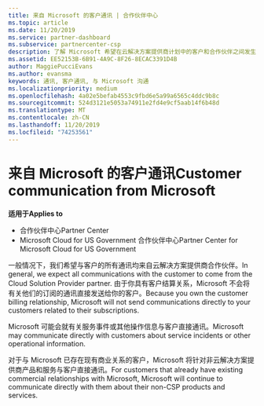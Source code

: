 ```yaml
---
title: 来自 Microsoft 的客户通讯 | 合作伙伴中心
ms.topic: article
ms.date: 11/20/2019
ms.service: partner-dashboard
ms.subservice: partnercenter-csp
description: 了解 Microsoft 希望在云解决方案提供商计划中的客户和合作伙伴之间发生客户通信的方式。
ms.assetid: EE52153B-6B91-4A9C-8F26-8ECAC3391D4B
author: MaggiePucciEvans
ms.author: evansma
keywords: 通讯, 客户通讯, 与 Microsoft 沟通
ms.localizationpriority: medium
ms.openlocfilehash: 4a02e5befab4553c9fbd6e5a99a6565c4ddc9b8c
ms.sourcegitcommit: 524d3121e5053a74911e2fd4e9cf5aab14f6b48d
ms.translationtype: MT
ms.contentlocale: zh-CN
ms.lasthandoff: 11/20/2019
ms.locfileid: "74253561"
---
```

# <a name="customer-communication-from-microsoft"></a><span data-ttu-id="6e4f2-104">来自 Microsoft 的客户通讯</span><span class="sxs-lookup"><span data-stu-id="6e4f2-104">Customer communication from Microsoft</span></span>

<span data-ttu-id="6e4f2-105">**适用于**</span><span class="sxs-lookup"><span data-stu-id="6e4f2-105">**Applies to**</span></span>

-  <span data-ttu-id="6e4f2-106">合作伙伴中心</span><span class="sxs-lookup"><span data-stu-id="6e4f2-106">Partner Center</span></span>
-  <span data-ttu-id="6e4f2-107">Microsoft Cloud for US Government 合作伙伴中心</span><span class="sxs-lookup"><span data-stu-id="6e4f2-107">Partner Center for Microsoft Cloud for US Government</span></span>


<span data-ttu-id="6e4f2-108">一般情况下，我们希望与客户的所有通讯均来自云解决方案提供商合作伙伴。</span><span class="sxs-lookup"><span data-stu-id="6e4f2-108">In general, we expect all communications with the customer to come from the Cloud Solution Provider partner.</span></span> <span data-ttu-id="6e4f2-109">由于你具有客户结算关系，Microsoft 不会将有关他们的订阅的通讯直接发送给你的客户。</span><span class="sxs-lookup"><span data-stu-id="6e4f2-109">Because you own the customer billing relationship, Microsoft will not send communications directly to your customers related to their subscriptions.</span></span>

<span data-ttu-id="6e4f2-110">Microsoft 可能会就有关服务事件或其他操作信息与客户直接通讯。</span><span class="sxs-lookup"><span data-stu-id="6e4f2-110">Microsoft may communicate directly with customers about service incidents or other operational information.</span></span>

<span data-ttu-id="6e4f2-111">对于与 Microsoft 已存在现有商业关系的客户，Microsoft 将针对非云解决方案提供商产品和服务与客户直接通讯。</span><span class="sxs-lookup"><span data-stu-id="6e4f2-111">For customers that already have existing commercial relationships with Microsoft, Microsoft will continue to communicate directly with them about their non-CSP products and services.</span></span>

 

 



